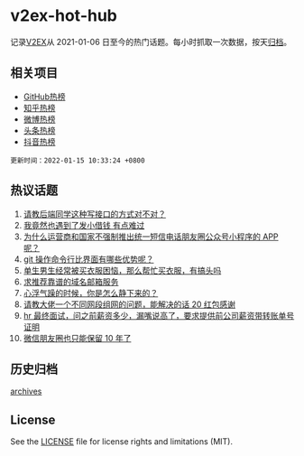 # v2ex-hot-hub

 记录[V2EX](https://www.v2ex.com/)从 2021-01-06 日至今的热门话题。每小时抓取一次数据，按天[归档](archives)。
 
 ## 相关项目

- [GitHub热榜](https://github.com/snaildev/github-hot-hub)
- [知乎热榜](https://github.com/snaildev/zhihu-hot-hub)
- [微博热榜](https://github.com/snaildev/weibo-hot-hub)
- [头条热榜](https://github.com/snaildev/toutiao-hot-hub)
- [抖音热榜](https://github.com/snaildev/douyin-hot-hub)


 `更新时间：2022-01-15 10:33:24 +0800`

## 热议话题

1. [请教后端同学这种写接口的方式对不对？](https://www.v2ex.com/t/828191)
1. [我竟然也遇到了发小借钱 有点难过](https://www.v2ex.com/t/828212)
1. [为什么运营商和国家不强制推出统一短信电话朋友圈公众号小程序的 APP 呢？](https://www.v2ex.com/t/828252)
1. [git 操作命令行比界面有哪些优势呢？](https://www.v2ex.com/t/828253)
1. [单生男生经常被买衣服困恼，那么帮忙买衣服，有搞头吗](https://www.v2ex.com/t/828174)
1. [求推荐靠谱的域名邮箱服务](https://www.v2ex.com/t/828181)
1. [心浮气躁的时候，你是怎么静下来的？](https://www.v2ex.com/t/828183)
1. [请教大佬一个不同网段组网的问题，能解决的话 20 红包感谢](https://www.v2ex.com/t/828251)
1. [hr 最终面试，问之前薪资多少，漏嘴说高了，要求提供前公司薪资带转账单号证明](https://www.v2ex.com/t/828271)
1. [微信朋友圈也只能保留 10 年了](https://www.v2ex.com/t/828173)

## 历史归档

[archives](archives)

## License

See the [LICENSE](LICENSE) file for license rights and limitations (MIT).
